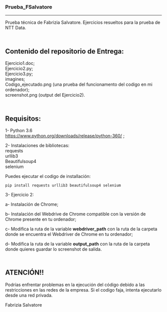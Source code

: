 ### __Prueba_FSalvatore__ 
***            
Prueba técnica de Fabrizia Salvatore. Ejercicios resueltos para la prueba de NTT Data.
   
\
__Contenido del repositorio de Entrega:__   
---             
Ejercicio1.doc;   
Ejercicio2.py;  
Ejercicio3.py;  
imagines;  
Codigo_ejecutado.png (una prueba del funcionamento del codigo en mi ordenador);  
screenshot.png (output del Ejercicio2).   

\
__Requisitos:__  
---             
1- Python 3.6  
https://www.python.org/downloads/release/python-360/ ;  
   
2- Instalaciones de bibliotecas:  
requests   
urllib3   
Beautifulsoup4    
selenium  
  	          
Puedes ejecutar el codigo de installación:   
   
```shell
pip install requests urllib3 beautifulsoup4 selenium
```
        
3- Ejercicio 2:  

a- Instalación de Chrome;   
  
b- Instalación del Webdrive de Chrome compatible con la versión de Chrome presente en tu ordenador;   
  
c- Modifica la ruta de la variable __webdriver_path__ con la ruta de la carpeta donde se encuentra el Webdriver de Chrome en tu ordenador;  
  
d- Modifica la ruta de la variable __output_path__ con la ruta de la carpeta donde quieres guardar lo screenshot de salida.  

\
__ATENCIÓN!!__  
---           
Podrías enfrentar problemas en la ejecución del código debido a las restricciones en las redes de la empresa. Si el codigo faja, 
intenta ejecutarlo desde una red privada.   
          
Fabrizia Salvatore
